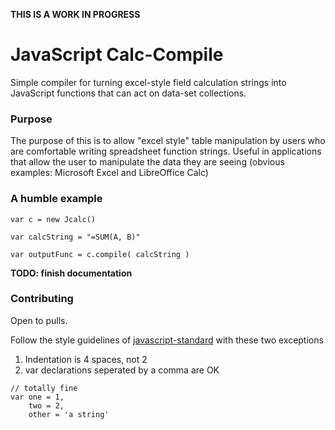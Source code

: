 **THIS IS A WORK IN PROGRESS**

# JavaScript Calc-Compile

Simple compiler for turning excel-style field calculation strings into
JavaScript functions that can act on data-set collections.

### Purpose

The purpose of this is to allow "excel style" table manipulation by
users who are comfortable writing spreadsheet function strings. Useful in
applications that allow the user to manipulate the data they are seeing (obvious
examples: Microsoft Excel and LibreOffice Calc)

### A humble example

```
var c = new Jcalc()

var calcString = "=SUM(A, B)"

var outputFunc = c.compile( calcString )
```

**TODO: finish documentation**  

### Contributing

Open to pulls.

Follow the style guidelines of
[javascript-standard](https://github.com/feross/standard/blob/master/RULES.md#javascript-standard-style)
with these two exceptions

1. Indentation is 4 spaces, not 2
2. var declarations seperated by a comma are OK
```
// totally fine
var one = 1,
    two = 2,
    other = 'a string'
```
